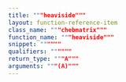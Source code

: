 ```yaml
---
title: """heaviside"""
layout: function-reference-item
class_name: """chebmatrix"""
function_name: """heaviside"""
snippet: """"""
qualifiers: """"""
return_type: """A"""
arguments: """(A)"""
---
```


